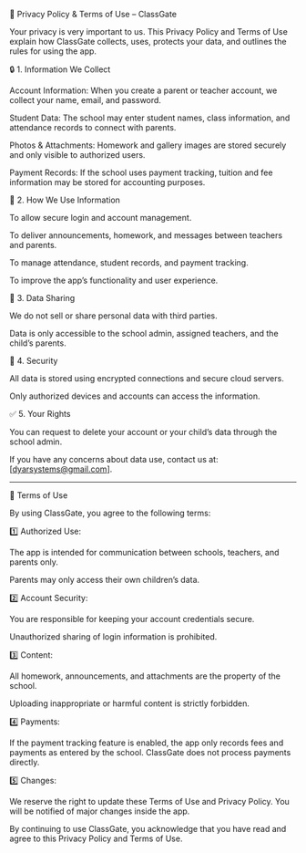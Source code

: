 📌 Privacy Policy & Terms of Use – ClassGate

Your privacy is very important to us. This Privacy Policy and Terms of Use explain how ClassGate collects, uses, protects your data, and outlines the rules for using the app.

🔒 1. Information We Collect

Account Information: When you create a parent or teacher account, we collect your name, email, and password.

Student Data: The school may enter student names, class information, and attendance records to connect with parents.

Photos & Attachments: Homework and gallery images are stored securely and only visible to authorized users.

Payment Records: If the school uses payment tracking, tuition and fee information may be stored for accounting purposes.


📌 2. How We Use Information

To allow secure login and account management.

To deliver announcements, homework, and messages between teachers and parents.

To manage attendance, student records, and payment tracking.

To improve the app’s functionality and user experience.


🚫 3. Data Sharing

We do not sell or share personal data with third parties.

Data is only accessible to the school admin, assigned teachers, and the child’s parents.


🔐 4. Security

All data is stored using encrypted connections and secure cloud servers.

Only authorized devices and accounts can access the information.


✅ 5. Your Rights

You can request to delete your account or your child’s data through the school admin.

If you have any concerns about data use, contact us at: [dyarsystems@gmail.com].



---

📜 Terms of Use

By using ClassGate, you agree to the following terms:

1️⃣ Authorized Use:

The app is intended for communication between schools, teachers, and parents only.

Parents may only access their own children’s data.


2️⃣ Account Security:

You are responsible for keeping your account credentials secure.

Unauthorized sharing of login information is prohibited.


3️⃣ Content:

All homework, announcements, and attachments are the property of the school.

Uploading inappropriate or harmful content is strictly forbidden.


4️⃣ Payments:

If the payment tracking feature is enabled, the app only records fees and payments as entered by the school. ClassGate does not process payments directly.


5️⃣ Changes:

We reserve the right to update these Terms of Use and Privacy Policy. You will be notified of major changes inside the app.


By continuing to use ClassGate, you acknowledge that you have read and agree to this Privacy Policy and Terms of Use.
